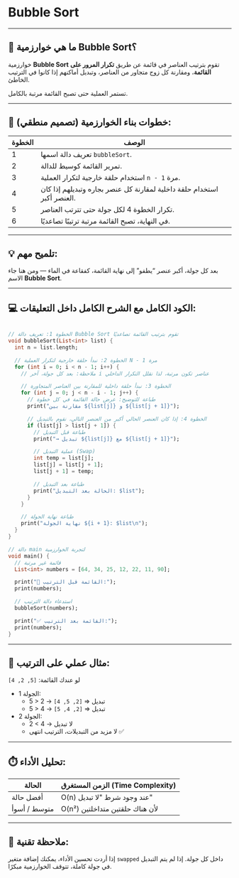 # Bubble Sort

---

## 🔵 ما هي خوارزمية Bubble Sort؟

خوارزمية **Bubble Sort** تقوم بترتيب العناصر في قائمة عن طريق **تكرار المرور على القائمة**، ومقارنة كل زوج متجاور من العناصر، وتبديل أماكنهم إذا كانوا في الترتيب الخاطئ.

تستمر العملية حتى تصبح القائمة مرتبة بالكامل.

---

## 🧭 خطوات بناء الخوارزمية (تصميم منطقي):

| الخطوة | الوصف |
| --- | --- |
| 1 | تعريف دالة اسمها `bubbleSort`. |
| 2 | تمرير القائمة كوسيط للدالة. |
| 3 | استخدام حلقة خارجية لتكرار العملية `n - 1` مرة. |
| 4 | استخدام حلقة داخلية لمقارنة كل عنصر بجاره وتبديلهم إذا كان العنصر أكبر. |
| 5 | تكرار الخطوة 4 لكل جولة حتى تترتب العناصر. |
| 6 | في النهاية، تصبح القائمة مرتبة ترتيبًا تصاعديًا. |

---

## 💡 تلميح مهم:

بعد كل جولة، أكبر عنصر “يطفو” إلى نهاية القائمة، كفقاعة في الماء — ومن هنا جاء الاسم **Bubble Sort**.

---

## 💻 الكود الكامل مع الشرح الكامل داخل التعليقات:

```dart

// الخطوة 1: تعريف دالة Bubble Sort تقوم بترتيب القائمة تصاعديًا
void bubbleSort(List<int> list) {
  int n = list.length;

  // الخطوة 2: نبدأ حلقة خارجية لتكرار العملية N - 1 مرة
  for (int i = 0; i < n - 1; i++) {
    // ملاحظة: بعد كل جولة، آخر i عناصر تكون مرتبة، لذا نقلل التكرار الداخلي

    // الخطوة 3: نبدأ حلقة داخلية للمقارنة بين العناصر المتجاورة
    for (int j = 0; j < n - i - 1; j++) {
      // طباعة للتوضيح: عرض حالة القائمة في كل خطوة
      print("مقارنة بين ${list[j]} و ${list[j + 1]}");

      // الخطوة 4: إذا كان العنصر الحالي أكبر من العنصر التالي، نقوم بالتبديل
      if (list[j] > list[j + 1]) {
        // طباعة قبل التبديل
        print("→ تبديل ${list[j]} مع ${list[j + 1]}");

        // عملية التبديل (Swap)
        int temp = list[j];
        list[j] = list[j + 1];
        list[j + 1] = temp;

        // طباعة بعد التبديل
        print("الحالة بعد التبديل: $list");
      }
    }

    // طباعة نهاية الجولة
    print("نهاية الجولة ${i + 1}: $list\n");
  }
}

// دالة main لتجربة الخوارزمية
void main() {
  // قائمة غير مرتبة
  List<int> numbers = [64, 34, 25, 12, 22, 11, 90];

  print("🔢 القائمة قبل الترتيب:");
  print(numbers);

  // استدعاء دالة الترتيب
  bubbleSort(numbers);

  print("✅ القائمة بعد الترتيب:");
  print(numbers);
}

```

---

## 📘 مثال عملي على الترتيب:

لو عندك القائمة: `[5, 2, 4]`

- الجولة 1:
    - 5 > 2 → تبديل ⇒ `[2, 5, 4]`
    - 5 > 4 → تبديل ⇒ `[2, 4, 5]`
- الجولة 2:
    - 2 < 4 → لا تبديل
    - لا مزيد من التبديلات، الترتيب انتهى ✅

---

## ⏱️ تحليل الأداء:

| الحالة | الزمن المستغرق (Time Complexity) |
| --- | --- |
| أفضل حالة | O(n) عند وجود شرط "لا تبديل" |
| متوسط / أسوأ | O(n²) لأن هناك حلقتين متداخلتين |

---

## 🧪 ملاحظة تقنية:

إذا أردت تحسين الأداء، يمكنك إضافة متغير `swapped` داخل كل جولة. إذا لم يتم التبديل في جولة كاملة، تتوقف الخوارزمية مبكرًا.